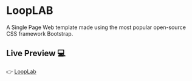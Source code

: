 # LoopLAB
A Single Page Web template made using the most popular open-source CSS framework Bootstrap.

## Live Preview 💻
👉 [LoopLab](https://pensive-khorana-d3b75c.netlify.app/ "LoopLab's Homepage")
